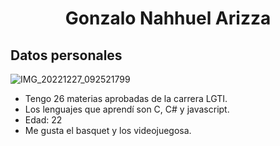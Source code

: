<h1 align="center"> Gonzalo Nahhuel Arizza </h1>
<h2> Datos personales </h2>


![IMG_20221227_092521799](https://github.com/user-attachments/assets/27f2e1d7-b26b-4c4a-be49-9a91b28d0c87)

* Tengo 26 materias aprobadas de la carrera LGTI.
* Los lenguajes que aprendí son C, C# y javascript.
* Edad: 22
* Me gusta el basquet y los videojuegosa.
